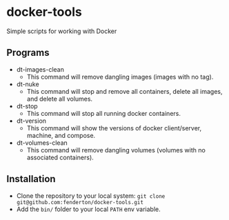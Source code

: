 # docker-tools
Simple scripts for working with Docker

## Programs

* dt-images-clean
    - This command will remove dangling images (images with no tag).
* dt-nuke
    - This command will stop and remove all containers, delete all images, and delete all volumes.
* dt-stop
    - This command will stop all running docker containers.
* dt-version
    - This command will show the versions of docker client/server, machine, and compose.
* dt-volumes-clean
    - This command will remove dangling volumes (volumes with no associated containers).

## Installation

* Clone the repository to your local system: `git clone git@github.com:fenderton/docker-tools.git`
* Add the `bin/` folder to your local `PATH` env variable.
